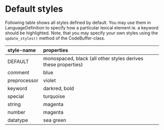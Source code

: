 # Default styles #
Following table shows all styles defined by default. You may use them in LanguageDefinition to specify how a particular lexical element ie. a keyword should be highlighted. Note, that you may specify your own styles using the `update_styles()` method of the CodeBuffer-class.

| **style-name** | **properties** |
|:---------------|:---------------|
| DEFAULT        | monospaced, black (all other styles derives these properties) |
| comment        | blue           |
| preprocessor   | violet         |
| keyword        | darkred, bold  |
| special        | turquoise      |
| string         | magenta        |
| number         | magenta        |
| datatype       | sea green      |